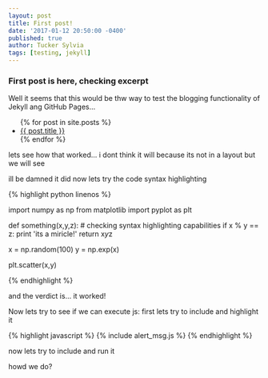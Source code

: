 ```yaml
---
layout: post
title: First post!
date: '2017-01-12 20:50:00 -0400'
published: true
author: Tucker Sylvia
tags: [testing, jekyll]
---
```

### First post is here, checking excerpt

Well it seems that this would be thw way to test the blogging functionality of Jekyll ang GitHub Pages...


<ul>
  {% for post in site.posts %}
    <li>
      <a href="{{ post.url }}">{{ post.title }}</a>
    </li>
  {% endfor %}
</ul>

lets see how that worked... i dont think it will because its not in a layout but we will see

ill be damned it did now lets try the code syntax highlighting

{% highlight python linenos %}

import numpy as np
from matplotlib import pyplot as plt

def something(x,y,z):
    # checking syntax highlighting capabilities
    if x % y == z:
        print 'its a miricle!'
        return x*y*z

x = np.random(100)
y = np.exp(x)

plt.scatter(x,y)

{% endhighlight %}

and the verdict is... it worked!

Now lets try to see if we can execute js:
first lets try to include and highlight it

{% highlight javascript %}
{% include alert_msg.js %}
{% endhighlight %}

now lets try to include and run it

<script type="text/javascript" charset="utf-8">
  $(document).ready(function(){
    $("#submit").click(function(e){
      {% include alert_msg.js %}
      return false;
    })
  });
</script>

howd we do?
